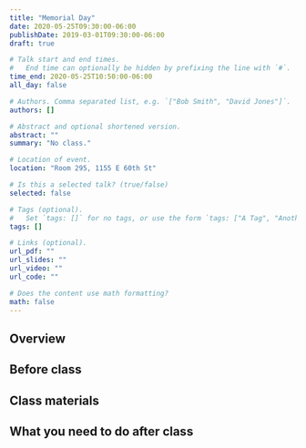 ```yaml
---
title: "Memorial Day"
date: 2020-05-25T09:30:00-06:00
publishDate: 2019-03-01T09:30:00-06:00
draft: true

# Talk start and end times.
#   End time can optionally be hidden by prefixing the line with `#`.
time_end: 2020-05-25T10:50:00-06:00
all_day: false

# Authors. Comma separated list, e.g. `["Bob Smith", "David Jones"]`.
authors: []

# Abstract and optional shortened version.
abstract: ""
summary: "No class."

# Location of event.
location: "Room 295, 1155 E 60th St"

# Is this a selected talk? (true/false)
selected: false

# Tags (optional).
#   Set `tags: []` for no tags, or use the form `tags: ["A Tag", "Another Tag"]` for one or more tags.
tags: []

# Links (optional).
url_pdf: ""
url_slides: ""
url_video: ""
url_code: ""

# Does the content use math formatting?
math: false
---
```




## Overview


## Before class


## Class materials


## What you need to do after class
